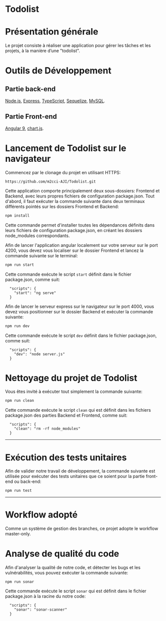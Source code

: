 # Todolist

# Présentation générale

Le projet consiste  à réaliser une application pour gérer les tâches et les projets, à la manière d’une "todolist". 

# Outils de Développement

## Partie back-end
[Node.js](https://nodejs.org/), [Express](https://expressjs.com/), [TypeScript](https://www.typescriptlang.org/), [Sequelize](https://sequelize.org/), [MySQL](https://www.mysql.com/).

## Partie Front-end
[Angular 9](https://angular.io/), [chart.js](https://visjs.org/).

# Lancement de Todolist sur le navigateur

Commencez par le clonage du projet en utilisant HTTPS:
```
https://github.com/m2cci-AJI/Todolist.git

```
Cette application comporte principalement deux sous-dossiers: Frontend et Backend, avec leurs propres fichiers de configuration package.json. Tout d'abord, il faut exécuter la commande suivante dans deux terminaux différents pointés sur les dossiers Frontend et Backend:
```bash
npm install

```
Cette commande permet d'installer toutes les dépendances définits dans leurs fichiers de configuration package.json, en créant les dossiers node_modules correspondants.

Afin de lancer l'application angular localement sur votre serveur sur le port 4200, vous devez vous localiser sur le dossier Frontend et lancez la commande suivante sur le terminal:
```bash
npm run start
```
Cette commande exécute le script `start` définit dans le fichier package.json, comme suit:

```
  "scripts": {
    "start": "ng serve"
  }
```
Afin de lancer le serveur express sur le navigateur sur le port 4000, vous devez vous positionner sur le dossier Backend et exécuter la commande suivante:

```bash
npm run dev
```

Cette commande exécute le script `dev` définit dans le fichier package.json, comme suit:

```
  "scripts": {
    "dev": "node server.js"
  }
```
# Nettoyage du projet de Todolist

Vous êtes invité à exécuter tout simplement la commande suivante:
```bash
npm run clean

```
Cette commande exécute le script `clean` qui est définit dans les fichiers package.json des parties Backend et Frontend, comme suit:

```
  "scripts": {
    "clean": "rm -rf node_modules"
  }
```
---

# Exécution des tests unitaires
Afin de valider notre travail de développement, la commande suivante est utilisée pour exécuter des tests unitaires que ce soient pour la partie front-end ou back-end:

```
npm run test
```

---

# Workflow adopté
Comme un système de gestion des branches, ce projet adopte le workflow master-only. 

# Analyse de qualité du code
Afin d'analyser la qualité de notre code, et détecter les bugs et les vulnérabilités, vous pouvez exécuter la commande suivante:

```
npm run sonar
```
Cette commande exécute le script `sonar` qui est définit dans le fichier package.json à la racine du notre code:

```
  "scripts": {
    "sonar": "sonar-scanner"
  }
```